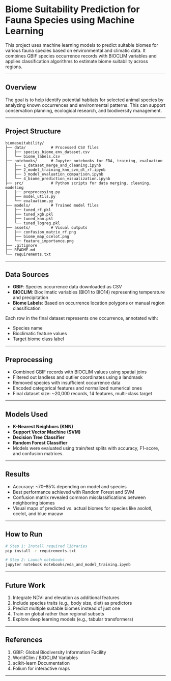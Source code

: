 # Biome Suitability Prediction for Fauna Species using Machine Learning

This project uses machine learning models to predict suitable biomes for various fauna species based on environmental and climatic data. It combines GBIF species occurrence records with BIOCLIM variables and applies classification algorithms to estimate biome suitability across regions.

---

## Overview

The goal is to help identify potential habitats for selected animal species by analyzing known occurrences and environmental patterns. This can support conservation planning, ecological research, and biodiversity management.

---

## Project Structure

    biomesuitability/
    ├── data/           # Processed CSV files
    │   ├── species_biome_env_dataset.csv
    │   └── biome_labels.csv
    ├── notebooks/      # Jupyter notebooks for EDA, training, evaluation
    │   ├── 1_dataset_merge_and_cleaning.ipynb
    │   ├── 2_model_training_knn_svm_dt_rf.ipynb
    │   ├── 3_model_evaluation_comparison.ipynb
    │   └── 4_biome_prediction_visualization.ipynb
    ├── src/            # Python scripts for data merging, cleaning, modeling
    │   ├── preprocessing.py
    │   ├── model_utils.py
    │   └── evaluation.py
    ├── models/         # Trained model files
    │   ├── tuned_rf.pkl
    │   ├── tuned_xgb.pkl
    │   ├── tuned_knn.pkl
    │   └── tuned_logreg.pkl
    ├── assets/         # Visual outputs
    │   ├── confusion_matrix_rf.png
    │   ├── biome_map_ocelot.png
    │   └── feature_importance.png
    ├── .gitignore
    ├── README.md
    └── requirements.txt


---

## Data Sources

- **GBIF**: Species occurrence data downloaded as CSV
- **BIOCLIM**: Bioclimatic variables (BIO1 to BIO14) representing temperature and precipitation
- **Biome Labels**: Based on occurrence location polygons or manual region classification

Each row in the final dataset represents one occurrence, annotated with:
- Species name
- Bioclimatic feature values
- Target biome class label

---

## Preprocessing

- Combined GBIF records with BIOCLIM values using spatial joins
- Filtered out landless and outlier coordinates using a landmask
- Removed species with insufficient occurrence data
- Encoded categorical features and normalized numerical ones
- Final dataset size: ~20,000 records, 14 features, multi-class target

---

## Models Used

- **K-Nearest Neighbors (KNN)**
- **Support Vector Machine (SVM)**
- **Decision Tree Classifier**
- **Random Forest Classifier**
- Models were evaluated using train/test splits with accuracy, F1-score, and confusion matrices.

---

## Results

- Accuracy: ~70–85% depending on model and species
- Best performance achieved with Random Forest and SVM
- Confusion matrix revealed common misclassifications between neighboring biomes
- Visual maps of predicted vs. actual biomes for species like axolotl, ocelot, and blue macaw

---

## How to Run

```bash
# Step 1: Install required libraries
pip install -r requirements.txt

# Step 2: Launch notebooks
jupyter notebook notebooks/eda_and_model_training.ipynb
```

---

## Future Work

1. Integrate NDVI and elevation as additional features
2. Include species traits (e.g., body size, diet) as predictors
3. Predict multiple suitable biomes instead of just one
4. Train on global rather than regional subsets
5. Explore deep learning models (e.g., tabular transformers)

---

## References

1. GBIF: Global Biodiversity Information Facility
2. WorldClim / BIOCLIM Variables
3. scikit-learn Documentation
4. Folium for interactive maps

---
